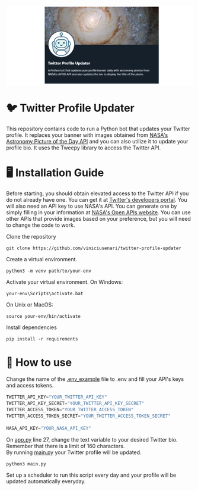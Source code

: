![Twitter Profile Updater](assets/readme-banner.png)

# 🐦 Twitter Profile Updater
This repository contains code to run a Python bot that updates your Twitter profile. It replaces your banner with images obtained from [NASA's Astronomy Picture of the Day API](https://apod.nasa.gov/apod/astropix.html) and you can also utilize it to update your profile bio. It uses the Tweepy library to access the Twitter API.

# 🖥️ Installation Guide
Before starting, you should obtain elevated access to the Twitter API if you do not already have one. You can get it at [Twitter's developers portal](https://developer.twitter.com/). You will also need an API key to use NASA's API. You can generate one by simply filling in your information at [NASA's Open APIs website](https://api.nasa.gov/). You can use other APIs that provide images based on your preference, but you will need to change the code to work.

Clone the repository
```
git clone https://github.com/viniciusenari/twitter-profile-updater
```
Create a virtual environment.
```
python3 -m venv path/to/your-env
```

Activate your virtual environment. On Windows:
```
your-env\Scripts\activate.bat
```

On Unix or MacOS:
```
source your-env/bin/activate
```

Install dependencies
```
pip install -r requirements
```

# 🤖 How to use
Change the name of the [.env_example](https://github.com/viniciusenari/twitter-profile-updater/blob/main/.env_example) file to .env and fill your API's keys and access tokens.
```py
TWITTER_API_KEY="YOUR_TWITTER_API_KEY"
TWITTER_API_KEY_SECRET="YOUR_TWITTER_API_KEY_SECRET"
TWITTER_ACCESS_TOKEN="YOUR_TWITTER_ACCESS_TOKEN"
TWITTER_ACCESS_TOKEN_SECRET="YOUR_TWITTER_ACCESS_TOKEN_SECRET"

NASA_API_KEY="YOUR_NASA_API_KEY"
```
On [app.py](https://github.com/viniciusenari/twitter-profile-updater/blob/main/project/app.py) line 27, change the text variable to your desired Twitter bio. Remember that there is a limit of 160 characters.  
By running [main.py](https://github.com/viniciusenari/twitter-profile-updater/blob/main/main.py) your Twitter profile will be updated.
```
python3 main.py
```
Set up a scheduler to run this script every day and your profile will be updated automatically everyday.